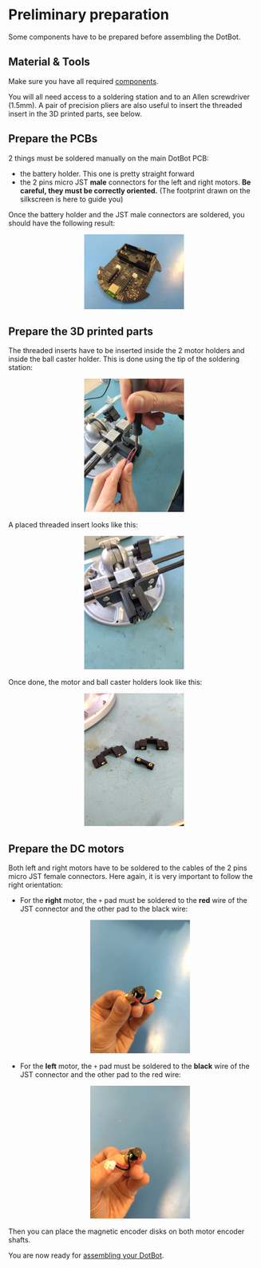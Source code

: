 # Preliminary preparation

Some components have to be prepared before assembling the DotBot.

## Material & Tools

Make sure you have all required [components](./COMPONENTS.md).

You will all need access to a soldering station and to an Allen screwdriver
(1.5mm). A pair of precision pliers are also useful to insert the
threaded insert in the 3D printed parts, see below.

## Prepare the PCBs

2 things must be soldered manually on the main DotBot PCB:
- the battery holder. This one is pretty straight forward
- the 2 pins micro JST **male** connectors for the left and right motors.
  **Be careful, they must be correctly oriented.** (The footprint drawn on the
  silkscreen is here to guide you)

Once the battery holder and the JST male connectors are soldered, you should have the
following result:

<div align="center">
  <img src="dist/images/DotBot-pcb-prepared.jpg" width="200px" alt="PCB prepared"/>
</div>

## Prepare the 3D printed parts

The threaded inserts have to be inserted inside the 2 motor holders and inside
the ball caster holder. This is done using the tip of the soldering station:

<div align="center">
  <img src="dist/images/DotBot-parts-threaded-inserts.jpg" width="200px" alt="Parts threaded inserts"/>
</div>

A placed threaded insert looks like this:

<div align="center">
  <img src="dist/images/DotBot-parts-threaded-inserts-placed.jpg" width="200px" alt="Parts threaded insert placed"/>
</div>

Once done, the motor and ball caster holders look like this:

<div align="center">
  <img src="dist/images/DotBot-parts-ready.jpg" width="200px" alt="Parts threaded inserts ready"/>
</div>

## Prepare the DC motors

Both left and right motors have to be soldered to the cables of the 2 pins micro
JST female connectors. Here again, it is very important to follow the right
orientation:
- For the **right** motor, the `+` pad must be soldered to the **red** wire of the JST
  connector and the other pad to the black wire:
  <div align="center">
    <img src="dist/images/DotBot-motor-right.jpg" width="200px" alt="Right motor"/>
  </div>

- For the **left** motor, the `+` pad must be soldered to the **black** wire of the JST
  connector and the other pad to the red wire:
  <div align="center">
    <img src="dist/images/DotBot-motor-left.jpg" width="200px" alt="Right motor"/>
  </div>

Then you can place the magnetic encoder disks on both motor encoder shafts.


You are now ready for [assembling your DotBot](ASSEMBLING.md).
